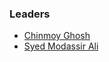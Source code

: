 ### Leaders
* [Chinmoy Ghosh](mailto:chinmoy.ghosh@owasp.org)
* [Syed Modassir Ali](mailto:syed.modassirali@owasp.org)
